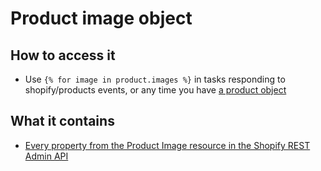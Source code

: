 # Product image object

## How to access it

* Use `{% for image in product.images %}` in tasks responding to shopify/products events, or any time you have [a product object](product.md)

## What it contains

* [Every property from the Product Image resource in the Shopify REST Admin API](https://shopify.dev/docs/admin-api/rest/reference/products/product-image)


